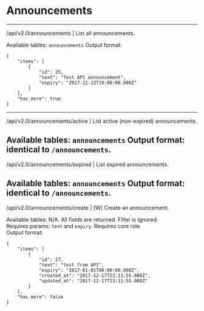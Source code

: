 # Announcements

---
/api/v2.0/announcements | List all announcements.

Available tables: `announcements`
Output format:

    {
        "items": [
            {
                "id": 25,
                "text": "Test API announcement",
                "expiry": "2017-12-13T19:00:00.000Z"
            }
        ],
        "has_more": true
    }

---
/api/v2.0/announcements/active | List active (non-expired) announcements.

Available tables: `announcements`
Output format: identical to `/announcements`.
---
/api/v2.0/announcements/expired | List expired announcements.

Available tables: `announcements`
Output format: identical to `/announcements`.
---
/api/v2.0/announcements/create | [W] Create an announcement.

Available tables: N/A. All fields are returned. Filter is ignored.  
Requires params: `text` and `expiry`. Requires core role.  
Output format:

    {
        "items": [
            {
                "id": 27,
                "text": "test from API",
                "expiry": "2017-01-01T00:00:00.000Z",
                "created_at": "2017-12-17T23:11:55.000Z",
                "updated_at": "2017-12-17T23:11:55.000Z"
            }
        ],
        "has_more": false
    }